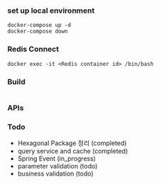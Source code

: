 
### set up local environment
```
docker-compose up -d
docker-compose down
```

### Redis Connect
```
docker exec -it <Redis container id> /bin/bash
```
### Build
```$xslt

```
### APIs




### Todo
- Hexagonal Package 정리 (completed)
- query service and cache (completed)
- Spring Event (in_progress)
- parameter validation (todo)
- business validation (todo)




